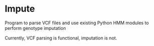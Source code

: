 # Impute
Program to parse VCF files and use existing Python HMM modules to perform genotype imputation

Currently, VCF parsing is functional, imputation is not. 

